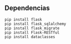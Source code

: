 ## Dependencias
```
pip install flask
pip install flask_sqlalchemy
pip install flask_migrate
pip install Flask-RESTful
pip install dataclasses
```